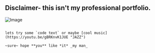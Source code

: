 ## Disclaimer- this isn't my professional portfolio.

![Image](https://www.memesmonkey.com/images/memesmonkey/13/13a7e63efb12cc8907b2b1242c8541df.jpeg)

````yeet

lets try some `code text` or maybe [cool music](https://youtu.be/gBRKnvK1JUE "JAZZ")

~sure~ hope **you** like *it* _my man_

````
